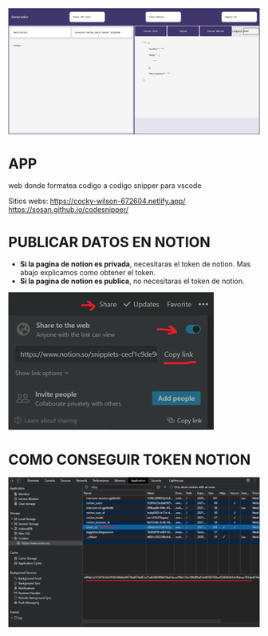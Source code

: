 <img src="./img/imagen.png">

APP
=====
web donde formatea codigo a codigo snipper para vscode<br>

Sitios webs:
https://cocky-wilson-672604.netlify.app/
https://sosan.github.io/codesnipper/


PUBLICAR DATOS EN NOTION
========================
* **Si la pagina de notion es privada**, necesitaras el token de notion. Mas abajo explicamos como obtener el token.
* **Si la pagina de notion es publica**, no necesitaras el token de notion.
<img src="./img/sharenotion.png">


COMO CONSEGUIR TOKEN NOTION
=============================
<img src="./img/token_notion.png"><br>
